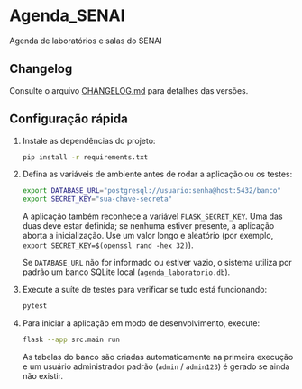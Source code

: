 # Agenda_SENAI
Agenda de laboratórios e salas do SENAI

## Changelog
Consulte o arquivo [CHANGELOG.md](CHANGELOG.md) para detalhes das versões.

## Configuração rápida

1. Instale as dependências do projeto:

   ```bash
   pip install -r requirements.txt
   ```

2. Defina as variáveis de ambiente antes de rodar a aplicação ou os testes:

   ```bash
   export DATABASE_URL="postgresql://usuario:senha@host:5432/banco"
   export SECRET_KEY="sua-chave-secreta"
   ```

   A aplicação também reconhece a variável `FLASK_SECRET_KEY`. Uma das duas deve estar definida; se nenhuma estiver presente, a aplicação aborta a inicialização. Use um valor longo e aleatório (por exemplo, `export SECRET_KEY=$(openssl rand -hex 32)`).

   Se `DATABASE_URL` não for informado ou estiver vazio, o sistema utiliza por padrão um banco SQLite local (`agenda_laboratorio.db`).

3. Execute a suíte de testes para verificar se tudo está funcionando:

   ```bash
   pytest
   ```

4. Para iniciar a aplicação em modo de desenvolvimento, execute:

   ```bash
   flask --app src.main run
   ```

   As tabelas do banco são criadas automaticamente na primeira execução e um
   usuário administrador padrão (`admin` / `admin123`) é gerado se ainda não
   existir.
